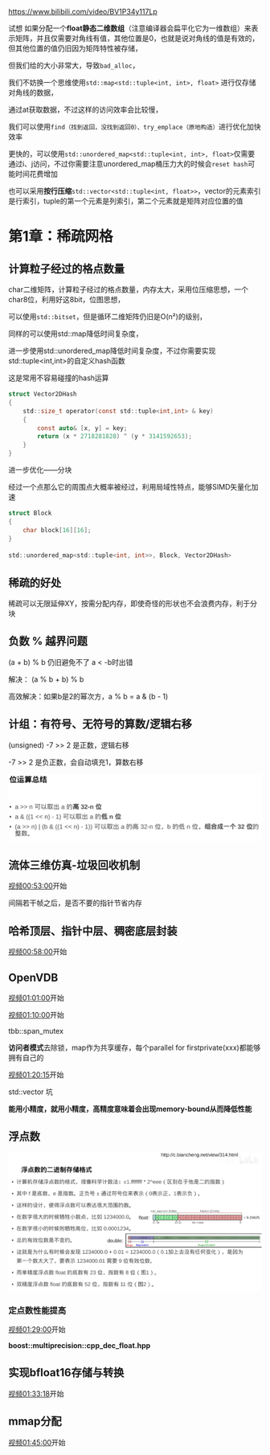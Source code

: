 https://www.bilibili.com/video/BV1P34y117Lp



试想 如果分配一个**float静态二维数组**（注意编译器会扁平化它为一维数组）来表示矩阵，并且仅需要对角线有值，其他位置是0，也就是说对角线的值是有效的，但其他位置的值仍旧因为矩阵特性被存储，

但我们给的大小非常大，导致`bad_alloc`，

我们不妨换一个思维使用`std::map<std::tuple<int, int>, float>` 进行仅存储对角线的数据，

通过at获取数据，不过这样的访问效率会比较慢，

我们可以使用`find（找到返回，没找到返回0）、try_emplace（原地构造）`进行优化加快效率

更快的，可以使用`std::unordered_map<std::tuple<int, int>, float>`仅需要通过i、j访问，不过你需要注意unordered_map桶压力大的时候会`reset hash`可能时间花费增加

也可以采用**按行压缩**`std::vector<std::tuple<int, float>>`，vector的元素索引是行索引，tuple的第一个元素是列索引，第二个元素就是矩阵对应位置的值



# 第1章：稀疏网格

## 计算粒子经过的格点数量

char二维矩阵，计算粒子经过的格点数量，内存太大，采用位压缩思想，一个char8位，利用好这8bit，位图思想，

可以使用`std::bitset`，但是循环二维矩阵仍旧是O(n²)的级别，

同样的可以使用std::map降低时间复杂度，

进一步使用std::unordered_map降低时间复杂度，不过你需要实现std::tuple<int,int>的自定义hash函数

这是常用不容易碰撞的hash运算

```C
struct Vector2DHash
{
    std::size_t operator(const std::tuple<int,int> & key)
    {
        const auto& [x, y] = key;
        return (x * 2718281828) ^ (y * 3141592653);
    }
}
```



进一步优化——分块

经过一个点那么它的周围点大概率被经过，利用局域性特点，能够SIMD矢量化加速

```c
struct Block
{
	char block[16][16];
}

std::unordered_map<std::tuple<int, int>>, Block, Vector2DHash>
```



## 稀疏的好处

稀疏可以无限延伸XY，按需分配内存，即使奇怪的形状也不会浪费内存，利于分块



## 负数 % 越界问题

(a + b) % b 仍旧避免不了 a < -b时出错

解决：  (a % b + b) % b

高效解决：如果b是2的幂次方，a % b = a & (b - 1)



## 计组：有符号、无符号的算数/逻辑右移

(unsigned) -7 >> 2 是正数，逻辑右移

-7 >> 2 是负正数，会自动填充1，算数右移

![image-20251026032935344](assets/image-20251026032935344.png)



## 流体三维仿真-垃圾回收机制

[视频00:53:00]()开始

间隔若干帧之后，是否不要的指针节省内存

## 哈希顶层、指针中层、稠密底层封装

[视频00:58:00]()开始



## OpenVDB

[视频01:01:00]()开始





[视频01:10:00]()开始

tbb::span_mutex

**访问者模式**去除锁，map作为共享缓存，每个parallel for firstprivate(xxx)都能够拥有自己的



[视频01:20:15]()开始

std::vector<bool> 坑





**能用小精度，就用小精度，高精度意味着会出现memory-bound从而降低性能**

## 浮点数

![image-20251026035341926](assets/image-20251026035341926.png)



### 定点数性能提高

[视频01:29:00]()开始



**boost::multiprecision::cpp_dec_float.hpp**



## 实现bfloat16存储与转换

[视频01:33:18]()开始



## mmap分配

[视频01:45:00]()开始